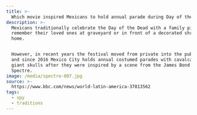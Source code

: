 ```yaml
---
title: >-
  Which movie inspired Mexicans to hold annual parade during Day of the Dead?
description: >-
  Mexicans traditionally celebrate the Day of the Dead with a family picnic to
  remember their loved ones at graveyard or in front of a decorated shrine at
  home.


  However, in recent years the festival moved from private into the public eye,
  and since 2016 Mexico City holds annual costumed parades with cavalcade of
  giant skulls after they were inspired by a scene from the James Bond movie
  Spectre.
image: /media/spectre-007.jpg
source: >-
  https://www.bbc.com/news/world-latin-america-37813562
tags:
  - spy
  - traditions
---
```


